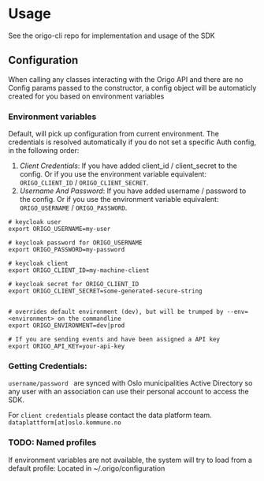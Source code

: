 # Usage

See the origo-cli repo for implementation and usage of the SDK

## Configuration

When calling any classes interacting with the Origo API and there are no Config params passed to the constructor, a config object will be
automaticly created for you based on environment variables


### Environment variables
Default, will pick up configuration from current environment.
The credentials is resolved automatically if you do not set a specific Auth config, in the following order:

1. _Client Credentials_: If you have added client_id / client_secret to the config. Or if you use the
environment variable equivalent: `ORIGO_CLIENT_ID` / `ORIGO_CLIENT_SECRET`.
2. _Username And Password_:  If you have added username / password to the config. Or if you use the
environment variable equivalent: `ORIGO_USERNAME` / `ORIGO_PASSWORD`.
```
# keycloak user
export ORIGO_USERNAME=my-user

# keycloak password for ORIGO_USERNAME
export ORIGO_PASSWORD=my-password

# keycloak client
export ORIGO_CLIENT_ID=my-machine-client

# keycloak secret for ORIGO_CLIENT_ID
export ORIGO_CLIENT_SECRET=some-generated-secure-string


# overrides default environment (dev), but will be trumped by --env=<environment> on the commandline
export ORIGO_ENVIRONMENT=dev|prod

# If you are sending events and have been assigned a API key
export ORIGO_API_KEY=your-api-key
```

### Getting Credentials:
`username/password ` are synced with Oslo municipalities Active Directory so any user with an association can
use their personal account to access the SDK.

For `client credentials` please contact the data platform team. `dataplattform[at]oslo.kommune.no`

### TODO: Named profiles
If environment variables are not available, the system will try to load from a default profile: Located in ~/.origo/configuration

